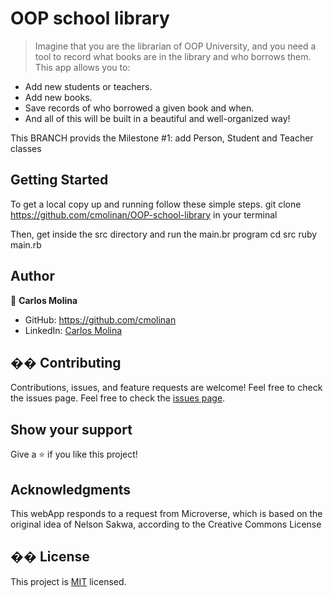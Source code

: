 # OOP school library

> Imagine that you are the librarian of OOP University, and you need a tool to record what books are in the library and who borrows them. This app allows you to:

* Add new students or teachers.
* Add new books.
* Save records of who borrowed a given book and when.
* And all of this will be built in a beautiful and well-organized way!

This BRANCH provids the Milestone #1: add Person, Student and Teacher classes


## Getting Started

To get a local copy up and running follow these simple steps.
git clone https://github.com/cmolinan/OOP-school-library in your terminal

Then, get inside the src directory and run the main.br program
cd src
ruby main.rb

## Author
👤 **Carlos Molina**
- GitHub: https://github.com/cmolinan
- LinkedIn: [Carlos Molina](https://www.linkedin.com/in/carlosmolinan/)

## �� Contributing
Contributions, issues, and feature requests are welcome!
Feel free to check the issues page.
Feel free to check the [issues page](../../issues/).
​
## Show your support
Give a ⭐️ if you like this project!
## Acknowledgments 
This webApp responds to a request from Microverse, which is based on the original idea of Nelson Sakwa, according to the Creative Commons License
## �� License
This project is [MIT](./MIT.md) licensed.
